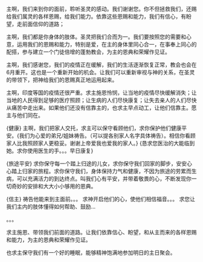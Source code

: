 主啊，我们来到你的面前，聆听圣灵的感动。我们谢谢您。你不但拯救我们，还赐给我们属灵的各样恩赐，给我们能力。依靠这些恩赐和能力，我们有信心，有盼望，走前面信仰的道路；

主啊，我们都是你身体的肢体。圣灵把我们合而为一。我们要按照您的需要和心意，运用我们的恩赐和能力，特别是爱，在主的身体里同心合一，在事奉上同心的配搭，参与建立一个门徒倍增的蓬勃教会，为主的恩典和荣耀作见证。

主啊，我们感谢您，我们的疫情正在缓解，我们的生活逐渐恢复正常，教会也会在6月重开。这也是一个重新开始的机会。让我们可以重新审视与神的关系，在圣灵的带领下，把神给我们的恩赐真正地运用起来。

主啊，印度等国的疫情还很严重。求主施恩怜悯，让当地的疫情尽快缓解消失；让当地的人民得到足够的医疗照顾；让生病的人们尽快康复；让失去亲人的人们尽快从痛苦中走出来。如果他们还没有信靠主的，也求主早点动工，让他们信靠主。愿主与他们同在。

{健康}
主啊，我们把家人交托，求主可以保守看顾他们，求你保护他们健康平安。{我们为心爱的弟兄/姐妹祷告。（可以提各别家人名字具体祷告）。相信你看顾家人比我照顾家人更稳妥。谢谢上帝爱我也爱我的家人。}
{恳求您医治的大能临到她。求你使用医生的手。。。早日康复}

{旅途平安}
求你保守每一个踏上归途的儿女，求你保守我们回家的脚步，安安心心踏上归家的旅程。求你保守我们，身体保持力气和健康，不因为旅途的劳累而生病，可以充满活力的到达终点。叫我们心有平安，并带着敬畏的心，不断发现你一切奇妙的安排和大大小小够用的恩典。

{信主}
祷告他能来到主面前。。。
求神开启他们的心，使他们相信福音。。。
求您让我们主内的肢体懂得如何帮助、鼓励...

。。。


求主施恩、带领我们前面的道路。让我们依靠信心、盼望，和从主而来的各样恩赐和能力，为主的恩典和荣耀作见证。

也求主保守我们有一个好的睡眠，能够精神饱满地参加明日的主日聚会。
